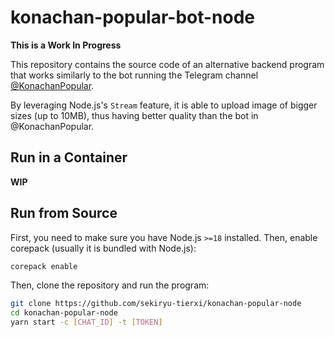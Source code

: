 # konachan-popular-bot-node

**This is a Work In Progress**

This repository contains the source code of an alternative backend program that works similarly to the bot running the Telegram channel [@KonachanPopular](https://t.me/KonachanPopular).

By leveraging Node.js's `Stream` feature, it is able to upload image of bigger sizes (up to 10MB), thus having better quality than the bot in @KonachanPopular.

## Run in a Container

**WIP**

## Run from Source

First, you need to make sure you have Node.js `>=18` installed. Then, enable corepack (usually it is bundled with Node.js):
```sh
corepack enable
```

Then, clone the repository and run the program:
```sh
git clone https://github.com/sekiryu-tierxi/konachan-popular-node
cd konachan-popular-node
yarn start -c [CHAT_ID] -t [TOKEN]
```

